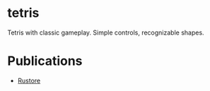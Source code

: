 # tetris

Tetris with classic gameplay. Simple controls, recognizable shapes.

# Publications

- [Rustore](https://www.rustore.ru/catalog/app/art.upland.tetris)
